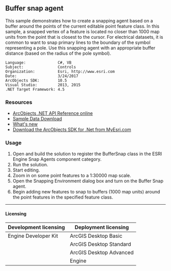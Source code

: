 ## Buffer snap agent

  <div xmlns="http://www.w3.org/1999/xhtml">
    <span class="PropertyValue">This sample demonstrates how to create a snapping agent based on a buffer around the points of the current editable point feature class. In this sample, a snapped vertex of a feature is located no closer than 1000 map units from the point that is closest to the cursor. For electrical datasets, it is common to want to snap primary lines to the boundary of the symbol representing a pole. Use this snapping agent with an appropriate buffer distance (based on the radius of the pole symbol).</span>
  </div>  


<!-- TODO: Fill this section below with metadata about this sample-->
```
Language:              C#, VB
Subject:               Controls
Organization:          Esri, http://www.esri.com
Date:                  3/24/2017
ArcObjects SDK:        10.5
Visual Studio:         2013, 2015
.NET Target Framework: 4.5
```

### Resources

* [ArcObjects .NET API Reference online](http://desktop.arcgis.com/en/arcobjects/latest/net/webframe.htm)  
* [Sample Data Download](../../releases)  
* [What's new](http://desktop.arcgis.com/en/arcobjects/latest/net/webframe.htm#05247c04-bfd9-4e36-ae09-bc6e833c3b14.htm)  
* [Download the ArcObjects SDK for .Net from MyEsri.com](https://my.esri.com/)  

### Usage
1. Open and build the solution to register the BufferSnap class in the ESRI Engine Snap Agents component category.  
1. Run the solution.  
1. Start editing.  
1. Zoom in on some point features to a 1:30000 map scale.  
1. Open the Snapping Environment dialog box and turn on the Buffer Snap agent.  
1. Begin adding new features to snap to buffers (1000 map units) around the point features in the specified feature class.  









---------------------------------

#### Licensing  
| Development licensing | Deployment licensing | 
| ------------- | ------------- | 
| Engine Developer Kit | ArcGIS Desktop Basic |  
|  | ArcGIS Desktop Standard |  
|  | ArcGIS Desktop Advanced |  
|  | Engine |  


